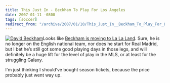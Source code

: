 ```yaml
---
title: This Just In - Beckham To Play For Los Angeles
date: 2007-01-11 -0800
tags: [soccer]
redirect_from: "/archive/2007/01/10/This_Just_In__Beckham_To_Play_For_Los_Angeles.aspx/"
---
```


[![David
Beckham](https://haacked.com/images/haacked_com/WindowsLiveWriter/ThisJustInBeckhamToPlayForLosAngeles_8FE4/david-beckham-11_thumb.jpg)](https://haacked.com/images/haacked_com/WindowsLiveWriter/ThisJustInBeckhamToPlayForLosAngeles_8FE4/david-beckham-11%5B2%5D.jpg)Looks
like [Beckham is moving to La La
Land](http://www.mlive.com/sportsflash/topstories/index.ssf?/base/sports-2/1168529366198350.xml&storylist= "Beckham Signs With Galaxy").
Sure, he is no longer on the English national team, nor does he start
for Real Madrid, but I bet he’s still got some good playing days in
those legs, and will definitely be a huge lift for the level of play in
the MLS, or at least for the struggling Galaxy.

I'm just thinking I should’ve bought season tickets, because the price
probably just went way up.

